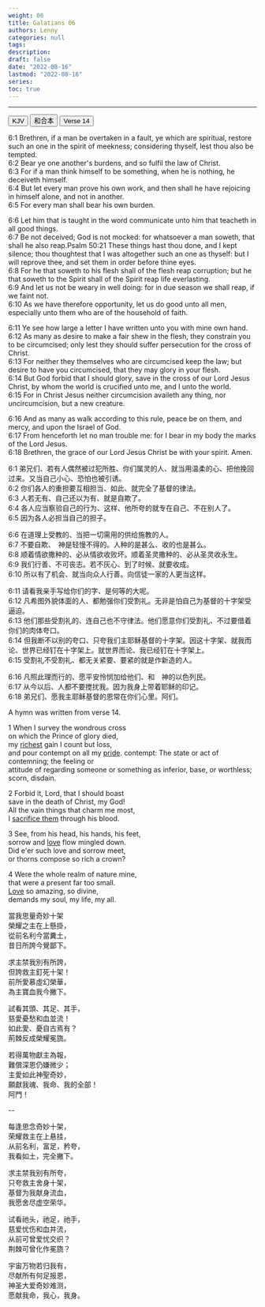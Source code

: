 ```yaml
---
weight: 06
title: Galatians 06
authors: Lenny
categories: null
tags: 
description: 
draft: false
date: "2022-08-16"
lastmod: "2022-08-16"
series:
toc: true
---
```



<!--more-->
---

<!-- Tab links -->
<div class="tab">
  <button class="tablinks active" onclick="tablabel(event, 'english')">KJV</button>
  <button class="tablinks" onclick="tablabel(event, 'chinese')">和合本</button>
  <button class="tablinks" onclick="tablabel(event, 'verse1')">Verse 14</button>
</div>

<!-- Tab content -->
<div id="english" class="tabcontent" style="display:block">

6:1 Brethren, if a man be overtaken in a fault, ye which are spiritual, restore such an one in the spirit of meekness; considering thyself, lest thou also be tempted.  
6:2 Bear ye one another's burdens, and so fulfil the law of Christ.  
6:3 For if a man think himself to be something, when he is nothing, he deceiveth himself.  
6:4 But let every man prove his own work, and then shall he have rejoicing in himself alone, and not in another.  
6:5 For every man shall bear his own burden.  

6:6 Let him that is taught in the word communicate unto him that teacheth in all good things.  
6:7 Be not deceived; God is not mocked: for whatsoever a man soweth, that shall he also reap.<label class="margin-toggle sidenote-number"></label><span class="sidenote">Psalm 50:21 These things hast thou done, and I kept silence; thou thoughtest that I was altogether such an one as thyself: but I will reprove thee, and set them in order before thine eyes.</span>  
6:8 For he that soweth to his flesh shall of the flesh reap corruption; but he that soweth to the Spirit shall of the Spirit reap life everlasting.  
6:9 And let us not be weary in well doing: for in due season we shall reap, if we faint not.  
6:10 As we have therefore opportunity, let us do good unto all men, especially unto them who are of the household of faith.  

6:11 Ye see how large a letter I have written unto you with mine own hand.  
6:12 As many as desire to make a fair shew in the flesh, they constrain you to be circumcised; only lest they should suffer persecution for the cross of Christ.  
6:13 For neither they themselves who are circumcised keep the law; but desire to have you circumcised, that they may glory in your flesh.  
6:14 But God forbid that I should glory, save in the cross of our Lord Jesus Christ, by whom the world is crucified unto me, and I unto the world.  
6:15 For in Christ Jesus neither circumcision availeth any thing, nor uncircumcision, but a new creature.  

6:16 And as many as walk according to this rule, peace be on them, and mercy, and upon the Israel of God.  
6:17 From henceforth let no man trouble me: for I bear in my body the marks of the Lord Jesus.  
6:18 Brethren, the grace of our Lord Jesus Christ be with your spirit. Amen.  

</div>

<div id="chinese" class="tabcontent">

6:1 弟兄们、若有人偶然被过犯所胜、你们属灵的人、就当用温柔的心、把他挽回过来。又当自己小心、恐怕也被引诱。  
6:2 你们各人的重担要互相担当、如此、就完全了基督的律法。  
6:3 人若无有、自己还以为有、就是自欺了。  
6:4 各人应当察验自己的行为、这样、他所夸的就专在自己、不在别人了。  
6:5 因为各人必担当自己的担子。  

6:6 在道理上受教的、当把一切需用的供给施教的人。  
6:7 不要自欺、　神是轻慢不得的。人种的是甚么、收的也是甚么。  
6:8 顺着情欲撒种的、必从情欲收败坏。顺着圣灵撒种的、必从圣灵收永生。  
6:9 我们行善、不可丧志。若不灰心、到了时候、就要收成。  
6:10 所以有了机会、就当向众人行善。向信徒一家的人更当这样。  

6:11 请看我亲手写给你们的字、是何等的大呢。  
6:12 凡希图外貌体面的人、都勉强你们受割礼。无非是怕自己为基督的十字架受逼迫。  
6:13 他们那些受割礼的、连自己也不守律法。他们愿意你们受割礼、不过要借着你们的肉体夸口。  
6:14 但我断不以别的夸口、只夸我们主耶稣基督的十字架。因这十字架、就我而论、世界已经钉在十字架上。就世界而论、我已经钉在十字架上。  
6:15 受割礼不受割礼、都无关紧要、要紧的就是作新造的人。  

6:16 凡照此理而行的、愿平安怜悯加给他们、和　神的以色列民。  
6:17 从今以后、人都不要搅扰我。因为我身上带着耶稣的印记。  
6:18 弟兄们、愿我主耶稣基督的恩常在你们心里。阿们。  


</div>

<div id="verse1" class="tabcontent">

A hymn was written from verse 14.  

1 When I survey the wondrous cross
<br>on which the Prince of glory died,
<br>my <u class = "red">richest</u> gain I count but loss,
<br>and pour contempt on all my <u class = "red">pride</u>. <a class = "marginnote">contempt: The state or act of contemning; the feeling or <br>attitude of regarding someone or something as inferior, base, or worthless; scorn, disdain.</a>

2 Forbid it, Lord, that I should boast
<br>save in the death of Christ, my God!
<br>All the vain things that charm me most,
<br>I <u class = "red">sacrifice them</u> through his blood.

3 See, from his head, his hands, his feet,
<br>sorrow and <u class = "red">love</u> flow mingled down.
<br>Did e'er such love and sorrow meet,
<br>or thorns compose so rich a crown?

4 Were the whole realm of nature mine,
<br>that were a present far too small.
<br><u class = "red">Love</u> so amazing, so divine,
<br>demands my soul, my life, my all.

當我思量奇妙十架  
榮耀之主在上懸掛，  
從前名利今當糞土，  
昔日所誇今覺鄙下。  

求主禁我別有所誇，  
但誇救主釘死十架！  
前所愛慕虛幻榮華，  
為主寶血我今撇下。

試看其頭、其足、其手，  
慈愛憂愁和血並流！  
如此愛、憂自古焉有？  
荊棘反成榮耀冕旒。

若得萬物獻主為報，  
難償深恩仍嫌微少；  
主愛如此神聖奇妙，  
願獻我魂、我命、我的全部！  
阿門！

--

每逢思念奇妙十架，  
荣耀救主在上悬挂，  
从前名利，富足，矜夸，  
我看如土，完全撇下。

求主禁我别有所夸，  
只夸救主舍身十架，  
基督为我献身流血，  
我愿舍尽虚空荣华。

试看祂头，祂足，祂手，  
慈爱忧伤和血并流，  
从前可曾爱忧交织？  
荆棘可曾化作冕旒？

宇宙万物若归我有，  
尽献所有何足报恩，  
神圣大爱奇妙难测，  
愿献我命，我心，我身。
